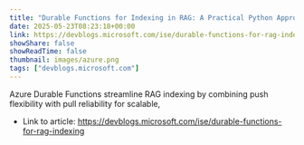 ```yaml
---
title: "Durable Functions for Indexing in RAG: A Practical Python Approach"
date: 2025-05-23T08:23:18+00:00
link: https://devblogs.microsoft.com/ise/durable-functions-for-rag-indexing
showShare: false
showReadTime: false
thumbnail: images/azure.png
tags: ["devblogs.microsoft.com"]
---
```

Azure Durable Functions streamline RAG indexing by combining push flexibility with pull reliability for scalable,

- Link to article: https://devblogs.microsoft.com/ise/durable-functions-for-rag-indexing